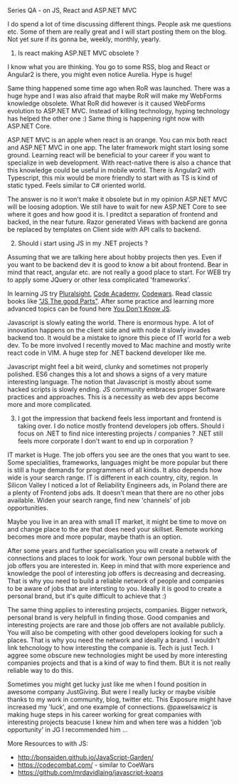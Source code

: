 Series QA - on JS, React and ASP.NET MVC

I do spend a lot of time discussing different things. People ask me questions etc. Some of them are really great and I will start posting them on the blog. Not yet sure if its gonna be, weekly, monthly, yearly.

1. Is react making ASP.NET MVC obsolete ?

I know what you are thinking. You go to some RSS, blog and React or Angular2 is there, you might even notice Aurelia.  Hype is huge!

Same thing happened some time ago when RoR was launched. There was a huge hype and I was also afraid that maybe RoR will make my WebForms knowledge obsolete. What RoR did however is it caused WebForms evolution to ASP.NET MVC. Instead of killing technology, hyping technology has helped the other one :) Same thing is happening right now with ASP.NET Core.

ASP.NET MVC is an apple when react is an orange. You can mix both react and ASP.NET MVC in one app. The later framework might start losing some ground. Learning react will be beneficial to your career if you want to specialize in web development. With react-native there is also a chance that this knowledge could be useful in mobile world. There is Angular2 with Typescript, this mix would be more friendly to start with as TS is kind of static typed. Feels similar to C# oriented world. 

The answer is no it won't make it obsolete but in my opinion ASP.NET MVC will be loosing adoption. We still have to wait for new ASP.NET Core to see where it goes and how good it is. I preditct a separation of frontend and backed, in the near future. Razor generated Views with backend are gonna be replaced by templates on Client side with API calls to backend.

2. Should i start using JS in my .NET projects ?

Assuming that we are talking here about hobby projects then yes. Even if you want to be backend dev it is good to know a bit about frontend. Bear in mind that react, angular etc. are not really a good place to start. For WEB try to apply some JQuery or other less complicated 'frameworks'.

In learning JS try <a href="https://www.pluralsight.com/">Pluralsight</a>, <a href="https://www.codecademy.com/">Code Academy</a>, <a href="https://www.codewars.com/">Codewars</a>. Read classic books like <a href="https://www.amazon.co.uk/JavaScript-Good-Parts-Douglas-Crockford/dp/0596517742">"JS The good Parts"</a>. After some practice and learning more advanced topics can be found here <a href="https://github.com/getify/You-Dont-Know-JS">You Don't Know JS</a>.

Javascript is slowly eating the world. There is enormous hype. A lot of innovation happens on the client side and with node it slowly invades backend too. It would be a mistake to ignore this piece of IT world for a web dev. To be more involved I recently moved to Mac machine and mostly write react code in VIM. A huge step for .NET backend developer like me.

Javascript might feel a bit weird, clunky and sometimes not properly polished. ES6 changes this a lot and shows a signs of a very mature interesting language. The notion that Javascript is mostly about some hacked scripts is slowly ending. JS community embraces proper Software practices and approaches. This is a necessity as web dev apps become more and more complicated.

3. I got the impression that backend feels less important and frontend is taking over. I do notice mostly frontend developers job offers. Should i focus on .NET to find nice interesting projects / companies ? .NET still feels more corporate I don't want to end up in corporation ?

IT market is Huge. The job offers you see are the ones that you want to see. Some specialities, frameworks, languages might be more popular but there is still a huge demands for programmers of all kinds. It also depends how wide is your search range. IT is different in each country, city, region. In Silicon Valley I noticed a lot of Reliability Engineers ads, in Poland there are a plenty of Frontend jobs ads. It doesn't mean that there are no other jobs available. Widen your search range, find new 'channels' of job opportunities.

Maybe you live in an area with small IT market, it might be time to move on and change place to the are that does need your skillset. Remote working becomes more and more popular, maybe thath is an option.

After some years and further specialisation you will create a network of connections and places to look for work. Your own personal bubble with the job offers you are interested in. Keep in mind that with more experience and knowledge the pool of interesting job offers is decreasing and decreasing. That is why you need to build a reliable network of people and companies to be aware of jobs that are intersting to you. Ideally it is good to create a personal brand, but it's quite difficult to achieve that :)

The same thing applies to interesting projects, companies. Bigger network, personal brand is very helpfull in finding those. Good companies and interesting projects are rare and those job offers are not available publicly. You will also be competing with other good developers looking for such a places. That is why you need the network and ideally a brand. I wouldn't link tehcnology to how interesting the companie is. Tech is just Tech. I aggree some obscure new technologies might be used by more interesting companies projects and that is a kind of way to find them. BUt it is not really reliable way to do this.

Sometimes you might get lucky just like me when I found position in awesome company JustGiving. But were I really lucky or maybe visible thanks to my work in community, blog, twitter etc. This Exposure might have increased my 'luck', and one example of connections. @pawelsawicz is making huge steps in his career working for great companies with interesting projects beacuse I knew him and when tere was a hidden 'job opportunity' in JG I recommended him ... 

More Resources to with JS: 
- http://bonsaiden.github.io/JavaScript-Garden/
- https://codecombat.com/ - similar to CoeWars
- https://github.com/mrdavidlaing/javascript-koans
